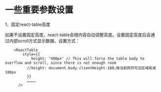 # 一些重要参数设置

1、固定react-table高度

如果不设置固定高度，react-table会随内容自动调整高度。设置固定高度后会通过内部scroll方式显示数据。设置方式：

```
    <ReactTable 
        style={{
            height: "400px" // This will force the table body to overflow and scroll, since there is not enough room
          //height: document.body.clientHeight-180;按当前网页可见区域高减180px
          }}
          …………
      />
```



